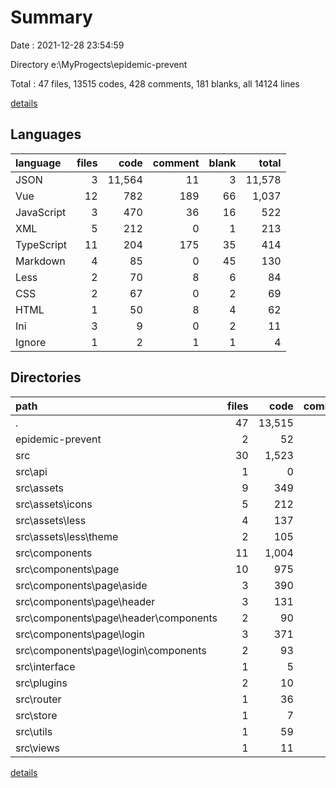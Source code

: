 # Summary

Date : 2021-12-28 23:54:59

Directory e:\MyProgects\epidemic-prevent

Total : 47 files, 13515 codes, 428 comments, 181 blanks, all 14124 lines

[details](details.md)

## Languages

| language   | files |   code | comment | blank |  total |
| :--------- | ----: | -----: | ------: | ----: | -----: |
| JSON       |     3 | 11,564 |      11 |     3 | 11,578 |
| Vue        |    12 |    782 |     189 |    66 |  1,037 |
| JavaScript |     3 |    470 |      36 |    16 |    522 |
| XML        |     5 |    212 |       0 |     1 |    213 |
| TypeScript |    11 |    204 |     175 |    35 |    414 |
| Markdown   |     4 |     85 |       0 |    45 |    130 |
| Less       |     2 |     70 |       8 |     6 |     84 |
| CSS        |     2 |     67 |       0 |     2 |     69 |
| HTML       |     1 |     50 |       8 |     4 |     62 |
| Ini        |     3 |      9 |       0 |     2 |     11 |
| Ignore     |     1 |      2 |       1 |     1 |      4 |

## Directories

| path                                  | files |   code | comment | blank |  total |
| :------------------------------------ | ----: | -----: | ------: | ----: | -----: |
| .                                     |    47 | 13,515 |     428 |   181 | 14,124 |
| epidemic-prevent                      |     2 |     52 |       0 |    25 |     77 |
| src                                   |    30 |  1,523 |     352 |   118 |  1,993 |
| src\api                               |     1 |      0 |       8 |     1 |      9 |
| src\assets                            |     9 |    349 |       8 |     9 |    366 |
| src\assets\icons                      |     5 |    212 |       0 |     1 |    213 |
| src\assets\less                       |     4 |    137 |       8 |     8 |    153 |
| src\assets\less\theme                 |     2 |    105 |       7 |     6 |    118 |
| src\components                        |    11 |  1,004 |     176 |    74 |  1,254 |
| src\components\page                   |    10 |    975 |     168 |    71 |  1,214 |
| src\components\page\aside             |     3 |    390 |      46 |    27 |    463 |
| src\components\page\header            |     3 |    131 |      46 |    11 |    188 |
| src\components\page\header\components |     2 |     90 |      31 |     8 |    129 |
| src\components\page\login             |     3 |    371 |      39 |    26 |    436 |
| src\components\page\login\components  |     2 |     93 |      17 |    10 |    120 |
| src\interface                         |     1 |      5 |       8 |     1 |     14 |
| src\plugins                           |     2 |     10 |      16 |     2 |     28 |
| src\router                            |     1 |     36 |      11 |     6 |     53 |
| src\store                             |     1 |      7 |       8 |     2 |     17 |
| src\utils                             |     1 |     59 |      84 |     8 |    151 |
| src\views                             |     1 |     11 |       8 |     4 |     23 |

[details](details.md)
